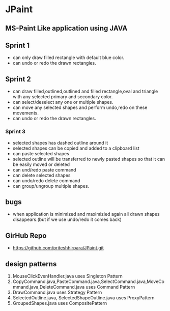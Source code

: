 # JPaint
## MS-Paint Like application using JAVA


## **Sprint 1**
- can only draw filled rectangle with default blue color.
- can undo or redo the drawn rectangles.

## **Sprint 2**
- can draw filled,outlined,outlined and filled rectangle,oval and triangle with any selected primary and secondary color.
- can select/deselect any one or multiple shapes.
- can move any selected shapes and perform undo,redo on these movements.
- can undo or redo the drawn rectangles.

### **Sprint 3**
- selected shapes has dashed outline around it
- selected shapes can be copied and added to a clipboard list
- can paste selected shapes
- selected outline will be transferred to newly pasted shapes so that it can be easily moved or deleted
- can und/redo paste command
- can delete selected shapes
- can undo/redo delete command
- can group/ungroup multiple shapes.

## bugs
- when application is minimized and maximizied again all drawn shapes disappears.(but if we use undo/redo it comes back)

## **GirHub Repo**
- https://github.com/priteshhirpara/JPaint.git

## **design patterns**
1. MouseClickEvenHandler.java uses Singleton Pattern
2. CopyCommand.java,PasteCommand.java,SelectCommand.java,MoveCommand.java,DeleteCommand.java uses Command Pattern
3. DrawCommand.java uses Strategy Pattern
4. SelectedOutline.java, SelectedShapeOutline.java uses ProxyPattern
5. GroupedShapes.java uses CompositePattern